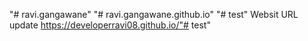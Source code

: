 "# ravi.gangawane" 
"# ravi.gangawane.github.io" 
"# test" 
Websit URL update
https://developerravi08.github.io/"# test" 
